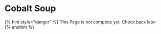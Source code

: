 # Cobalt Soup

{% hint style="danger" %}
This Page is not complete yet. Check back later
{% endhint %}

